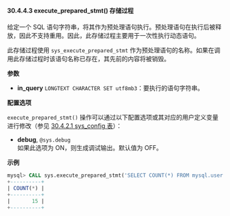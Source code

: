 #### 30.4.4.3 execute_prepared_stmt() 存储过程

给定一个 SQL 语句字符串，将其作为预处理语句执行。预处理语句在执行后被释放，因此不支持重用。因此，此存储过程主要用于一次性执行动态语句。

此存储过程使用 `sys_execute_prepared_stmt` 作为预处理语句的名称。如果在调用此存储过程时该语句名称已存在，其先前的内容将被销毁。

**参数**

- **in_query** `LONGTEXT CHARACTER SET utf8mb3`：要执行的语句字符串。

**配置选项**

`execute_prepared_stmt()` 操作可以通过以下配置选项或其对应的用户定义变量进行修改（参见 [30.4.2.1 sys_config 表](#)）：

- **debug**, `@sys.debug`  
  如果此选项为 ON，则生成调试输出。默认值为 OFF。

**示例**

```sql
mysql> CALL sys.execute_prepared_stmt('SELECT COUNT(*) FROM mysql.user');
+----------+
| COUNT(*) |
+----------+
|       15 |
+----------+